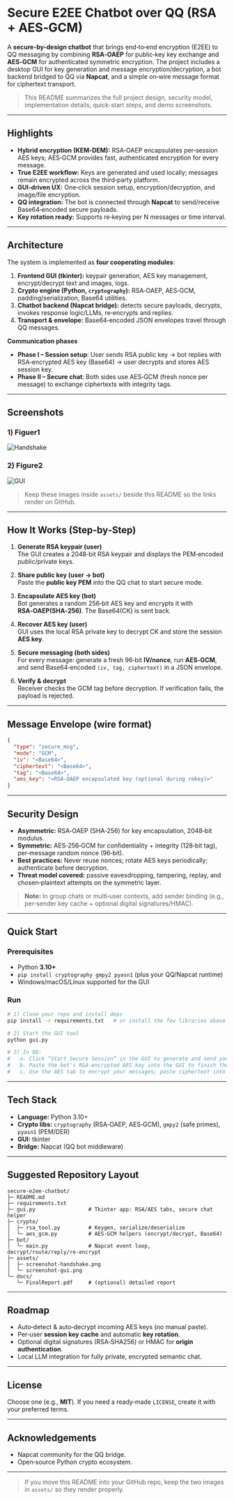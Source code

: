 # Secure E2EE Chatbot over QQ (RSA + AES‑GCM)

A **secure-by-design chatbot** that brings end‑to‑end encryption (E2EE) to QQ messaging by combining **RSA‑OAEP** for public‑key key exchange and **AES‑GCM** for authenticated symmetric encryption. The project includes a desktop GUI for key generation and message encryption/decryption, a bot backend bridged to QQ via **Napcat**, and a simple on‑wire message format for ciphertext transport.

> This README summarizes the full project design, security model, implementation details, quick-start steps, and demo screenshots.

---

## Highlights

- **Hybrid encryption (KEM‑DEM):** RSA‑OAEP encapsulates per‑session AES keys; AES‑GCM provides fast, authenticated encryption for every message.
- **True E2EE workflow:** Keys are generated and used locally; messages remain encrypted across the third‑party platform.
- **GUI‑driven UX:** One‑click session setup, encryption/decryption, and image/file encryption.
- **QQ integration:** The bot is connected through **Napcat** to send/receive Base64‑encoded secure payloads.
- **Key rotation ready:** Supports re‑keying per N messages or time interval.

---

## Architecture

The system is implemented as **four cooperating modules**:

1. **Frontend GUI (tkinter):** keypair generation, AES key management, encrypt/decrypt text and images, logs.
2. **Crypto engine (Python, `cryptography`):** RSA‑OAEP, AES‑GCM, padding/serialization, Base64 utilities.
3. **Chatbot backend (Napcat bridge):** detects secure payloads, decrypts, invokes response logic/LLMs, re‑encrypts and replies.
4. **Transport & envelope:** Base64‑encoded JSON envelopes travel through QQ messages.

**Communication phases**

- **Phase I – Session setup**: User sends RSA public key → bot replies with RSA‑encrypted AES key (Base64) → user decrypts and stores AES session key.
- **Phase II – Secure chat**: Both sides use AES‑GCM (fresh nonce per message) to exchange ciphertexts with integrity tags.

---

## Screenshots

### 1) Figuer1
![Handshake](figures/图片1.png)

### 2) Figure2
![GUI](figures/图片2.png)

> Keep these images inside `assets/` beside this README so the links render on GitHub.

---

## How It Works (Step‑by‑Step)

1. **Generate RSA keypair (user)**  
   The GUI creates a 2048‑bit RSA keypair and displays the PEM‑encoded public/private keys.

2. **Share public key (user → bot)**  
   Paste the **public key PEM** into the QQ chat to start secure mode.

3. **Encapsulate AES key (bot)**  
   Bot generates a random 256‑bit AES key and encrypts it with **RSA‑OAEP(SHA‑256)**. The Base64(CK) is sent back.

4. **Recover AES key (user)**  
   GUI uses the local RSA private key to decrypt CK and store the session **AES key**.

5. **Secure messaging (both sides)**  
   For every message: generate a fresh 96‑bit **IV/nonce**, run **AES‑GCM**, and send Base64‑encoded `(iv, tag, ciphertext)` in a JSON envelope.

6. **Verify & decrypt**  
   Receiver checks the GCM tag before decryption. If verification fails, the payload is rejected.

---

## Message Envelope (wire format)

```json
{
  "type": "secure_msg",
  "mode": "GCM",
  "iv": "<Base64>",
  "ciphertext": "<Base64>",
  "tag": "<Base64>",
  "aes_key": "<RSA‑OAEP encapsulated key (optional during rekey)>"
}
```

---

## Security Design

- **Asymmetric:** RSA‑OAEP (SHA‑256) for key encapsulation, 2048‑bit modulus.
- **Symmetric:** AES‑256‑GCM for confidentiality + integrity (128‑bit tag), per‑message random nonce (96‑bit).
- **Best practices:** Never reuse nonces; rotate AES keys periodically; authenticate before decryption.
- **Threat model covered:** passive eavesdropping, tampering, replay, and chosen‑plaintext attempts on the symmetric layer.

> **Note:** In group chats or multi‑user contexts, add sender binding (e.g., per‑sender key cache + optional digital signatures/HMAC).

---

## Quick Start

### Prerequisites
- Python **3.10+**
- `pip install cryptography gmpy2 pyasn1`  (plus your QQ/Napcat runtime)
- Windows/macOS/Linux supported for the GUI

### Run
```bash
# 1) Clone your repo and install deps
pip install -r requirements.txt   # or install the few libraries above

# 2) Start the GUI tool
python gui.py

# 3) In QQ:
#   a. Click “Start Secure Session” in the GUI to generate and send your RSA public key
#   b. Paste the bot's RSA‑encrypted AES key into the GUI to finish the handshake
#   c. Use the AES tab to encrypt your messages; paste ciphertext into QQ
```

---

## Tech Stack

- **Language:** Python 3.10+  
- **Crypto libs:** `cryptography` (RSA‑OAEP, AES‑GCM), `gmpy2` (safe primes), `pyasn1` (PEM/DER)  
- **GUI:** tkinter  
- **Bridge:** Napcat (QQ bot middleware)

---

## Suggested Repository Layout

```
secure-e2ee-chatbot/
├─ README.md
├─ requirements.txt
├─ gui.py                 # Tkinter app: RSA/AES tabs, secure chat helper
├─ crypto/
│  ├─ rsa_tool.py         # Keygen, serialize/deserialize
│  └─ aes_gcm.py          # AES‑GCM helpers (encrypt/decrypt, Base64)
├─ bot/
│  └─ main.py             # Napcat event loop, decrypt/route/reply/re‑encrypt
├─ assets/
│  ├─ screenshot-handshake.png
│  └─ screenshot-gui.png
└─ docs/
   └─ FinalReport.pdf     # (optional) detailed report
```

---

## Roadmap

- Auto‑detect & auto‑decrypt incoming AES keys (no manual paste).
- Per‑user **session key cache** and automatic **key rotation**.
- Optional digital signatures (RSA‑SHA256) or HMAC for **origin authentication**.
- Local LLM integration for fully private, encrypted semantic chat.

---

## License

Choose one (e.g., **MIT**). If you need a ready‑made `LICENSE`, create it with your preferred terms.

---

## Acknowledgements

- Napcat community for the QQ bridge.
- Open‑source Python crypto ecosystem.

---

> If you move this README into your GitHub repo, keep the two images in `assets/` so they render properly.
